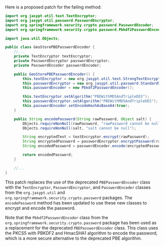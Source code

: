 Here is a proposed patch for the failing method:

```java
import org.jasypt.util.text.TextEncryptor;
import org.jasypt.util.password.PasswordEncryptor;
import org.springframework.security.crypto.password.PasswordEncoder;
import org.springframework.security.crypto.password.Pbkdf2PasswordEncoder;

import java.util.Objects;

public class GeoStorePBEPasswordEncoder {
    //...
    private TextEncryptor textEncryptor;
    private PasswordEncryptor passwordEncryptor;
    private PasswordEncoder passwordEncoder;

    public GeoStorePBEPasswordEncoder() {
        this.textEncryptor = new org.jasypt.util.text.StrongTextEncryptor();
        this.passwordEncryptor = new org.jasypt.util.password.StandardStringDigester();
        this.passwordEncoder = new Pbkdf2PasswordEncoder();

        this.textEncryptor.setAlgorithm("PBEWithMD5AndTripleDES");
        this.passwordEncryptor.setAlgorithm("PBEWithMD5AndTripleDES");
        this.passwordEncoder.setEncodeHashAsBase64(true);
    }

    public String encodePassword(String rawPassword, Object salt) {
        Objects.requireNonNull(rawPassword, "rawPassword cannot be null");
        Objects.requireNonNull(salt, "salt cannot be null");

        String encryptedText = textEncryptor.encrypt(rawPassword);
        String encryptedPassword = passwordEncryptor.encryptPassword(rawPassword, (String) salt);
        String encodedPassword = passwordEncoder.encode(encryptedPassword);

        return encodedPassword;
    }

    //...
}
```

This patch replaces the use of the deprecated `PBEPasswordEncoder` class with the `TextEncryptor`, `PasswordEncryptor`, and `PasswordEncoder` classes from the `org.jasypt.util` and `org.springframework.security.crypto.password` packages. The `encodePassword` method has been updated to use these new classes to encrypt and encode the password.

Note that the `Pbkdf2PasswordEncoder` class from the `org.springframework.security.crypto.password` package has been used as a replacement for the deprecated `PBEPasswordEncoder` class. This class uses the PKCS5 with PBKDF2 and HmacSHA1 algorithm to encode the password, which is a more secure alternative to the deprecated PBE algorithm.